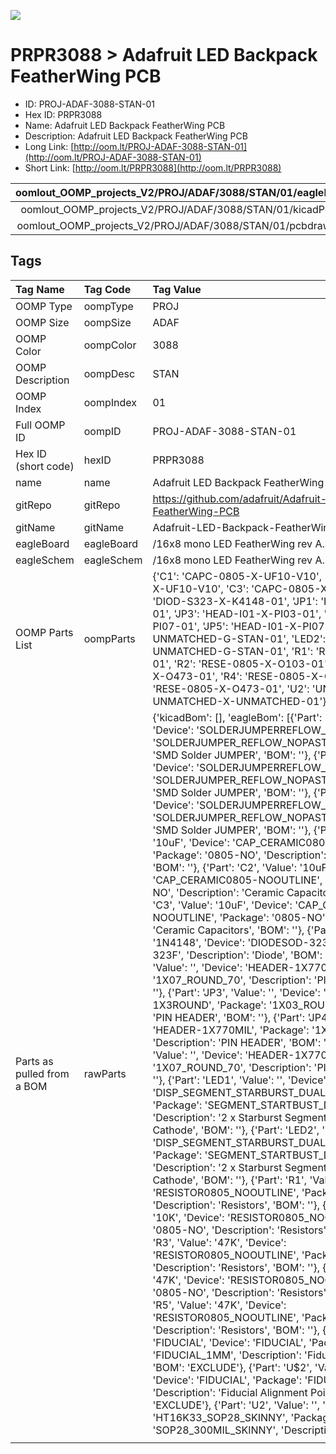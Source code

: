 


  
![][im]
# PRPR3088 > Adafruit LED Backpack FeatherWing PCB

- ID: PROJ-ADAF-3088-STAN-01
- Hex ID: PRPR3088
- Name: Adafruit LED Backpack FeatherWing PCB
- Description: Adafruit LED Backpack FeatherWing PCB
- Long Link: [http://oom.lt/PROJ-ADAF-3088-STAN-01](http://oom.lt/PROJ-ADAF-3088-STAN-01)
- Short Link: [http://oom.lt/PRPR3088](http://oom.lt/PRPR3088)
  

|oomlout_OOMP_projects_V2/PROJ/ADAF/3088/STAN/01/eagleImage.png|oomlout_OOMP_projects_V2/PROJ/ADAF/3088/STAN/01/eagleSchemImage.png|oomlout_OOMP_projects_V2/PROJ/ADAF/3088/STAN/01/kicadPcb3dFront.png|oomlout_OOMP_projects_V2/PROJ/ADAF/3088/STAN/01/kicadPcb3dBack.png|
| :---: | :---: | :---: | :---: |
|oomlout_OOMP_projects_V2/PROJ/ADAF/3088/STAN/01/kicadPcb3d.png|oomlout_OOMP_projects_V2/PROJ/ADAF/3088/STAN/01/bomBack.png|oomlout_OOMP_projects_V2/PROJ/ADAF/3088/STAN/01/bomFront.png|oomlout_OOMP_projects_V2/PROJ/ADAF/3088/STAN/01/pcbdraw.svg|
|oomlout_OOMP_projects_V2/PROJ/ADAF/3088/STAN/01/pcbdrawBack.svg||||

## Tags
  

|Tag Name|Tag Code|Tag Value|
| :--- | :--- | :--- |
|OOMP Type|oompType|PROJ|
|OOMP Size|oompSize|ADAF|
|OOMP Color|oompColor|3088|
|OOMP Description|oompDesc|STAN|
|OOMP Index|oompIndex|01|
|Full OOMP ID|oompID|PROJ-ADAF-3088-STAN-01|
|Hex ID (short code)|hexID|PRPR3088|
|name|name|Adafruit LED Backpack FeatherWing PCB|
|gitRepo|gitRepo|https://github.com/adafruit/Adafruit-LED-Backpack-FeatherWing-PCB|
|gitName|gitName|Adafruit-LED-Backpack-FeatherWing-PCB|
|eagleBoard|eagleBoard|/16x8 mono LED FeatherWing rev A.brd|
|eagleSchem|eagleSchem|/16x8 mono LED FeatherWing rev A.sch|
|OOMP Parts List|oompParts|{'C1': 'CAPC-0805-X-UF10-V10', 'C2': 'CAPC-0805-X-UF10-V10', 'C3': 'CAPC-0805-X-UF10-V10', 'D1': 'DIOD-S323-X-K4148-01', 'JP1': 'HEAD-I01-X-PI07-01', 'JP3': 'HEAD-I01-X-PI03-01', 'JP4': 'HEAD-I01-X-PI07-01', 'JP5': 'HEAD-I01-X-PI07-01', 'LED1': 'LEDS-UNMATCHED-G-STAN-01', 'LED2': 'LEDS-UNMATCHED-G-STAN-01', 'R1': 'RESE-0805-X-O103-01', 'R2': 'RESE-0805-X-O103-01', 'R3': 'RESE-0805-X-O473-01', 'R4': 'RESE-0805-X-O473-01', 'R5': 'RESE-0805-X-O473-01', 'U2': 'UNMATCHED-UNMATCHED-X-UNMATCHED-01'}|
|Parts as pulled from a BOM|rawParts|{'kicadBom': [], 'eagleBom': [{'Part': 'A0', 'Value': '', 'Device': 'SOLDERJUMPERREFLOW_NOPASTE', 'Package': 'SOLDERJUMPER_REFLOW_NOPASTE', 'Description': 'SMD Solder JUMPER', 'BOM': ''}, {'Part': 'A1', 'Value': '', 'Device': 'SOLDERJUMPERREFLOW_NOPASTE', 'Package': 'SOLDERJUMPER_REFLOW_NOPASTE', 'Description': 'SMD Solder JUMPER', 'BOM': ''}, {'Part': 'A2', 'Value': '', 'Device': 'SOLDERJUMPERREFLOW_NOPASTE', 'Package': 'SOLDERJUMPER_REFLOW_NOPASTE', 'Description': 'SMD Solder JUMPER', 'BOM': ''}, {'Part': 'C1', 'Value': '10uF', 'Device': 'CAP_CERAMIC0805-NOOUTLINE', 'Package': '0805-NO', 'Description': 'Ceramic Capacitors', 'BOM': ''}, {'Part': 'C2', 'Value': '10uF', 'Device': 'CAP_CERAMIC0805-NOOUTLINE', 'Package': '0805-NO', 'Description': 'Ceramic Capacitors', 'BOM': ''}, {'Part': 'C3', 'Value': '10uF', 'Device': 'CAP_CERAMIC0805-NOOUTLINE', 'Package': '0805-NO', 'Description': 'Ceramic Capacitors', 'BOM': ''}, {'Part': 'D1', 'Value': '1N4148', 'Device': 'DIODESOD-323F', 'Package': 'SOD-323F', 'Description': 'Diode', 'BOM': ''}, {'Part': 'JP1', 'Value': '', 'Device': 'HEADER-1X770MIL', 'Package': '1X07_ROUND_70', 'Description': 'PIN HEADER', 'BOM': ''}, {'Part': 'JP3', 'Value': '', 'Device': 'HEADER-1X3ROUND', 'Package': '1X03_ROUND', 'Description': 'PIN HEADER', 'BOM': ''}, {'Part': 'JP4', 'Value': '', 'Device': 'HEADER-1X770MIL', 'Package': '1X07_ROUND_70', 'Description': 'PIN HEADER', 'BOM': ''}, {'Part': 'JP5', 'Value': '', 'Device': 'HEADER-1X770MIL', 'Package': '1X07_ROUND_70', 'Description': 'PIN HEADER', 'BOM': ''}, {'Part': 'LED1', 'Value': '', 'Device': 'DISP_SEGMENT_STARBURST_DUAL_COMMONCATHODE', 'Package': 'SEGMENT_STARTBUST_DUAL_KWA-541CBB', 'Description': '2 x Starburst Segment Displays - Common Cathode', 'BOM': ''}, {'Part': 'LED2', 'Value': '', 'Device': 'DISP_SEGMENT_STARBURST_DUAL_COMMONCATHODE', 'Package': 'SEGMENT_STARTBUST_DUAL_KWA-541CBB', 'Description': '2 x Starburst Segment Displays - Common Cathode', 'BOM': ''}, {'Part': 'R1', 'Value': '10K', 'Device': 'RESISTOR0805_NOOUTLINE', 'Package': '0805-NO', 'Description': 'Resistors', 'BOM': ''}, {'Part': 'R2', 'Value': '10K', 'Device': 'RESISTOR0805_NOOUTLINE', 'Package': '0805-NO', 'Description': 'Resistors', 'BOM': ''}, {'Part': 'R3', 'Value': '47K', 'Device': 'RESISTOR0805_NOOUTLINE', 'Package': '0805-NO', 'Description': 'Resistors', 'BOM': ''}, {'Part': 'R4', 'Value': '47K', 'Device': 'RESISTOR0805_NOOUTLINE', 'Package': '0805-NO', 'Description': 'Resistors', 'BOM': ''}, {'Part': 'R5', 'Value': '47K', 'Device': 'RESISTOR0805_NOOUTLINE', 'Package': '0805-NO', 'Description': 'Resistors', 'BOM': ''}, {'Part': 'U$1', 'Value': 'FIDUCIAL', 'Device': 'FIDUCIAL', 'Package': 'FIDUCIAL_1MM', 'Description': 'Fiducial Alignment Points', 'BOM': 'EXCLUDE'}, {'Part': 'U$2', 'Value': 'FIDUCIAL', 'Device': 'FIDUCIAL', 'Package': 'FIDUCIAL_1MM', 'Description': 'Fiducial Alignment Points', 'BOM': 'EXCLUDE'}, {'Part': 'U2', 'Value': '', 'Device': 'HT16K33_SOP28_SKINNY', 'Package': 'SOP28_300MIL_SKINNY', 'Description': '', 'BOM': ''}]}|
||||



[im]: PROJ/ADAF/3088/STAN/01/kicadPcb3d_450.png
